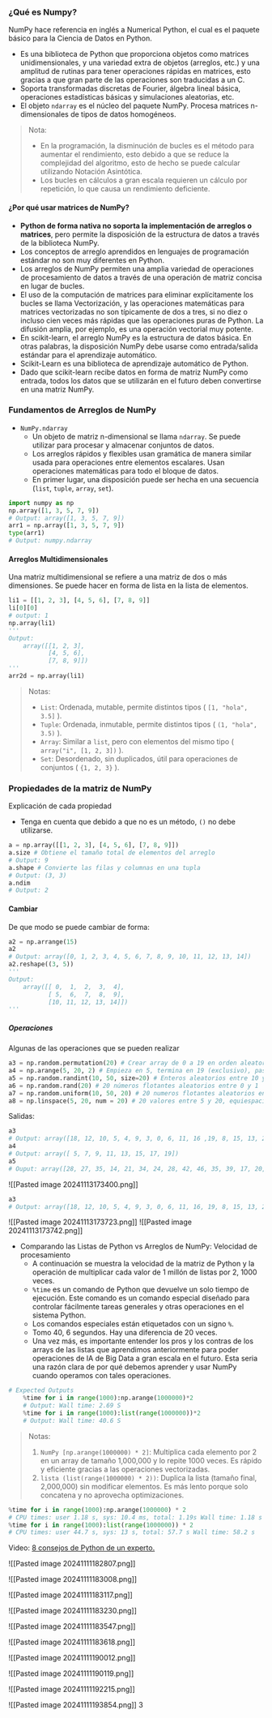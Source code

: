### ¿Qué es Numpy?
NumPy hace referencia en inglés a Numerical Python, el cual es el paquete básico para la Ciencia de Datos en Python.
- Es una biblioteca de Python que proporciona objetos como matrices unidimensionales, y una variedad extra de objetos (arreglos, etc.) y una amplitud de rutinas para tener operaciones rápidas en matrices, esto gracias a que gran parte de las operaciones son traducidas a un C. 
- Soporta transformadas discretas de Fourier, álgebra lineal básica, operaciones estadísticas básicas y simulaciones aleatorias, etc.
- El objeto `ndarray` es el núcleo del paquete NumPy. Procesa matrices n-dimensionales de tipos de datos homogéneos.
> Nota:
> - En la programación, la disminución de bucles es el método para aumentar el rendimiento, esto debido a que se reduce la complejidad del algoritmo, esto de hecho se puede calcular utilizando Notación Asintótica.
> - Los bucles en cálculos a gran escala requieren un cálculo por repetición, lo que causa un rendimiento deficiente.
#### ¿Por qué usar matrices de NumPy?
- **Python de forma nativa no soporta la implementación de arreglos o matrices**, pero permite la disposición de la estructura de datos a través de la biblioteca NumPy.
- Los conceptos de arreglo aprendidos en lenguajes de programación estándar no son muy diferentes en Python. 
- Los arreglos de NumPy permiten una amplia variedad de operaciones de procesamiento de datos a través de una operación de matriz concisa en lugar de bucles.
- El uso de la computación de matrices para eliminar explícitamente los bucles se llama Vectorización, y las operaciones matemáticas para matrices vectorizadas no son típicamente de dos a tres, si no diez o incluso cien veces más rápidas que las operaciones puras de Python. La difusión amplia, por ejemplo, es una operación vectorial muy potente.
- En scikit-learn, el arreglo NumPy es la estructura de datos básica. En otras palabras, la disposición NumPy debe usarse como entrada/salida estándar para el aprendizaje automático.
- Scikit-Learn es una biblioteca de aprendizaje automático de Python. 
- Dado que scikit-learn recibe datos en forma de matriz NumPy como entrada, todos los datos que se utilizarán en el futuro deben convertirse en una matriz NumPy.
### Fundamentos de Arreglos de NumPy
- `NumPy.ndarray`
	- Un objeto de matriz n-dimensional se llama `ndarray`. Se puede utilizar para procesar y almacenar conjuntos de datos.
	- Los arreglos rápidos y flexibles usan gramática de manera similar usada para operaciones entre elementos escalares. Usan operaciones matemáticas para todo el bloque de datos.
	- En primer lugar, una disposición puede ser hecha en una secuencia (`list`, `tuple`, `array`, `set`).
``` Python
import numpy as np
np.array([1, 3, 5, 7, 9])
# Output: array([1, 3, 5, 7, 9])
arr1 = np.array([1, 3, 5, 7, 9])
type(arr1)
# Output: numpy.ndarray
```
#### Arreglos Multidimensionales
Una matriz multidimensional se refiere a una matriz de dos o más dimensiones. Se puede hacer en forma de lista en la lista de elementos.
``` Python
li1 = [[1, 2, 3], [4, 5, 6], [7, 8, 9]]
li[0][0]
# output: 1
np.array(li1)
'''
Output:
	array([[1, 2, 3],
		   [4, 5, 6],
		   [7, 8, 9]])
'''
arr2d = np.array(li1)
```

>Notas:
>- `List`: Ordenada, mutable, permite distintos tipos ( `[1, "hola", 3.5]` ).
>- `Tuple`: Ordenada, inmutable, permite distintos tipos ( `(1, "hola", 3.5)` ).
>- `Array`: Similar a `list`, pero con elementos del mismo tipo ( `array("i", [1, 2, 3])` ).
>- `Set`: Desordenado, sin duplicados, útil para operaciones de conjuntos ( `{1, 2, 3}` ).

### Propiedades de la matriz de NumPy
Explicación de cada propiedad
- Tenga en cuenta que debido a que no es un método, `()` no debe utilizarse.
``` Python
a = np.array([[1, 2, 3], [4, 5, 6], [7, 8, 9]])
a.size # Obtiene el tamaño total de elementos del arreglo
# Output: 9
a.shape # Convierte las filas y columnas en una tupla
# Output: (3, 3)
a.ndim 
# Output: 2
```
#### Cambiar 
De que modo se puede cambiar de forma:
``` Python
a2 = np.arrange(15)
a2
# Output: array([0, 1, 2, 3, 4, 5, 6, 7, 8, 9, 10, 11, 12, 13, 14])
a2.reshape((3, 5))
'''
Output: 
	array([[ 0,  1,  2,  3,  4],
		   [ 5,  6,  7,  8,  9],
		   [10, 11, 12, 13, 14]])
'''
```
##### Operaciones
Algunas de las operaciones que se pueden realizar
``` Python
a3 = np.random.permutation(20) # Crear array de 0 a 19 en orden aleatorio
a4 = np.arange(5, 20, 2) # Empieza en 5, termina en 19 (exclusivo), paso de 2
a5 = np.random.randint(10, 50, size=20) # Enteros aleatorios entre 10 y 49, con tamaño 20
a6 = np.random.rand(20) # 20 números flotantes aleatorios entre 0 y 1
a7 = np.random.uniform(10, 50, 20) # 20 numeros flotantes aleatorios entre 10 y 50
a8 = np.linspace(5, 20, num = 20) # 20 valores entre 5 y 20, equiespaciados
```
Salidas: 
``` Python
a3
# Output: array([18, 12, 10, 5, 4, 9, 3, 0, 6, 11, 16 ,19, 8, 15, 13, 2, 7,17, 14, 1])
a4
# Output: array([ 5, 7, 9, 11, 13, 15, 17, 19])
a5
# Ouput: array([28, 27, 35, 14, 21, 34, 24, 28, 42, 46, 35, 39, 17, 20, 21, 33, 20, 29, 11])
```
![[Pasted image 20241113173400.png]]
``` Python
a3
# Output: array([18, 12, 10, 5, 4, 9, 3, 0, 6, 11, 16, 19, 8, 15, 13, 2, 7, 17, 14, 1])
```
![[Pasted image 20241113173723.png]]
![[Pasted image 20241113173742.png]]
- Comparando las Listas de Python vs Arreglos de NumPy: Velocidad de procesamiento
	- A continuación se muestra la velocidad de la matriz de Python y la operación de multiplicar cada valor de 1 millón de listas por 2, 1000 veces.
	- `%time` es un comando de Python que devuelve un solo tiempo de ejecución. Este comando es un comando especial diseñado para controlar fácilmente tareas generales y otras operaciones en el sistema Python.
	- Los comandos especiales están etiquetados con un signo `%`.
	- Tomo 40, 6 segundos. Hay una diferencia de 20 veces.
	- Una vez más, es importante entender los pros y los contras de los arrays de las listas que aprendimos anteriormente para poder operaciones de IA de Big Data a gran escala en el futuro. Esta seria una razón clara de por qué debemos aprender y usar NumPy cuando operamos con tales operaciones.
``` Python
# Expected Outputs 
	%time for i in range(1000):np.arange(1000000)*2
	# Output: Wall time: 2.69 S
	%time for i in range(1000):list(range(1000000))*2
	# Output: Wall time: 40.6 S
```
> Notas: 
> 	1. `NumPy [np.arange(1000000) * 2]`: Multiplica cada elemento por 2 en un array de tamaño 1,000,000 y lo repite 1000 veces. Es rápido y eficiente gracias a las operaciones vectorizadas.
> 	2. `lista (list(range(1000000) * 2))`: Duplica la lista (tamaño final, 2,000,000) sin modificar elementos. Es más lento porque solo concatena y no aprovecha optimizaciones.
``` Python
%time for i in range(1000):np.arange(1000000) * 2
# CPU times: user 1.18 s, sys: 10.4 ms, total: 1.19s Wall time: 1.18 s
%time for i in range(1000):list(range(1000000)) * 2
# CPU times: user 44.7 s, sys: 13 s, total: 57.7 s Wall time: 58.2 s
```

Video: [8 consejos de Python de un experto.](https://www.youtube.com/watch?v=tCEWR_QQOfA&ab_channel=codigofacilito)


![[Pasted image 20241111182807.png]]

![[Pasted image 20241111183008.png]]

![[Pasted image 20241111183117.png]]

![[Pasted image 20241111183230.png]]

![[Pasted image 20241111183547.png]]

![[Pasted image 20241111183618.png]]

![[Pasted image 20241111190012.png]]

![[Pasted image 20241111190119.png]]

![[Pasted image 20241111192215.png]]

![[Pasted image 20241111193854.png]]
3